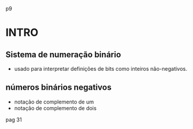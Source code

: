 p9
# INTRO

## Sistema de numeração binário
- usado para interpretar definições de bits como
inteiros não-negativos.

## números binários negativos
- notação de complemento de um
- notação de complemento de dois

pag 31